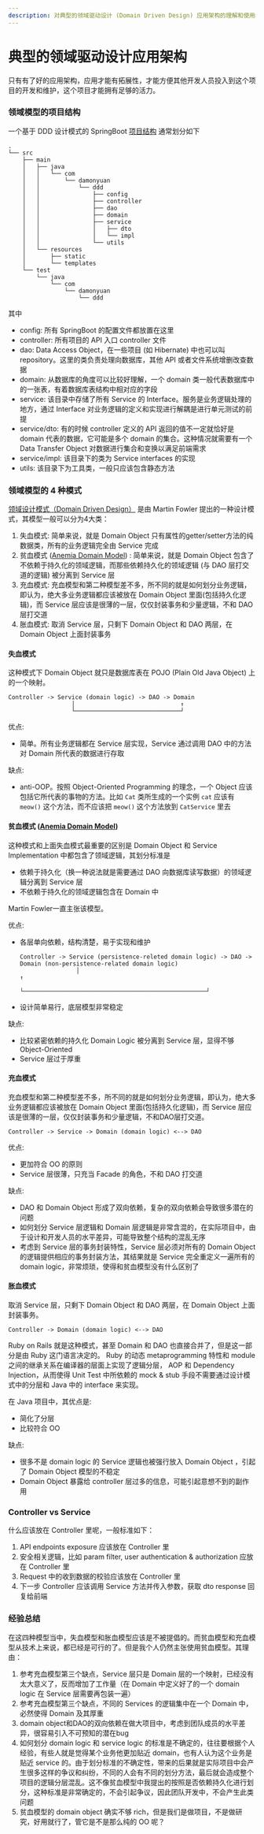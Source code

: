 ```yaml
---
description: 对典型的领域驱动设计 (Domain Driven Design) 应用架构的理解和使用经验的总结。
---
```


# 典型的领域驱动设计应用架构

只有有了好的应用架构，应用才能有拓展性，才能方便其他开发人员投入到这个项目的开发和维护，这个项目才能拥有足够的活力。

### 领域模型的项目结构

一个基于 DDD 设计模式的 SpringBoot [项目结构](https://github.com/damonYuan/ddd\_example) 通常划分如下

```
.
└── src
    ├── main
    │   ├── java
    │   │   └── com
    │   │       └── damonyuan
    │   │           └── ddd
    │   │               ├── config
    │   │               ├── controller
    │   │               ├── dao
    │   │               ├── domain
    │   │               ├── service
    │   │               │   ├── dto
    │   │               │   └── impl
    │   │               └── utils
    │   └── resources
    │       ├── static
    │       └── templates
    └── test
        └── java
            └── com
                └── damonyuan
                    └── ddd
```

其中

* config: 所有 SpringBoot 的配置文件都放置在这里
* controller: 所有项目的 API 入口 controller 文件
* dao: Data Access Object，在一些项目 (如 Hibernate) 中也可以叫 repository。这里的类负责处理向数据库，其他 API 或者文件系统增删改查数据
* domain: 从数据库的角度可以比较好理解，一个 domain 类一般代表数据库中的一张表，有着数据库表结构中相对应的字段
* service: 该目录中存储了所有 Service 的 Interface。服务是业务逻辑处理的地方，通过 Interface 对业务逻辑的定义和实现进行解耦是进行单元测试的前提
* service/dto: 有的时候 controller 定义的 API 返回的值不一定就恰好是 domain 代表的数据，它可能是多个 domain 的集合。这种情况就需要有一个 Data Transfer Object 对数据进行集合和变换以满足前端需求
* service/impl: 该目录下的类为 Service interfaces 的实现
* utils: 该目录下为工具类，一般只应该包含静态方法

### 领域模型的 4 种模式

[领域设计模式（Domain Driven Design）](https://martinfowler.com/tags/domain%20driven%20design.html) 是由 Martin Fowler 提出的一种设计模式，其模型一般可以分为4大类：

1. 失血模式: 简单来说，就是 Domain Object 只有属性的getter/setter方法的纯数据类，所有的业务逻辑完全由 Service 完成
2. 贫血模式 ([Anemia Domain Model](https://martinfowler.com/bliki/AnemicDomainModel.html)) : 简单来说，就是 Domain Object 包含了不依赖于持久化的领域逻辑，而那些依赖持久化的领域逻辑 (与 DAO 层打交道的逻辑) 被分离到 Service 层
3. 充血模式: 充血模型和第二种模型差不多，所不同的就是如何划分业务逻辑，即认为，绝大多业务逻辑都应该被放在 Domain Object 里面(包括持久化逻辑)，而 Service 层应该是很薄的一层，仅仅封装事务和少量逻辑，不和 DAO 层打交道
4. 胀血模式: 取消 Service 层，只剩下 Domain Object 和 DAO 两层，在 Domain Object 上面封装事务

#### 失血模式

这种模式下 Domain Object 就只是数据库表在 POJO (Plain Old Java Object) 上的一个映射。

```
Controller -> Service (domain logic) -> DAO -> Domain
                  │                              ↑
                  └──────────────────────────────┘
```

优点:

* 简单。所有业务逻辑都在 Service 层实现，Service 通过调用 DAO 中的方法对 Domain 所代表的数据进行存取

缺点:

* anti-OOP。按照 Object-Oriented Programming 的理念，一个 Object 应该包括它所代表的事物的方法。比如 `Cat` 类所生成的一个实例 `cat` 应该有 `meow()` 这个方法，而不应该把 `meow()` 这个方法放到 `CatService` 里去

#### 贫血模式 ([Anemia Domain Model](https://martinfowler.com/bliki/AnemicDomainModel.html))

这种模式和上面失血模式最重要的区别是 Domain Object 和 Service Implementation 中都包含了领域逻辑，其划分标准是

* 依赖于持久化（换一种说法就是需要通过 DAO 向数据库读写数据）的领域逻辑分离到 Service 层
* 不依赖于持久化的领域逻辑包含在 Domain 中

Martin Fowler一直主张该模型。

优点:

*   各层单向依赖，结构清楚，易于实现和维护

    ```
    Controller -> Service (persistence-releted domain logic) -> DAO -> Domain (non-persistence-related domain logic)
                    │                                                    ↑
                    └────────────────────────────────────────────────────┘
    ```
* 设计简单易行，底层模型非常稳定

缺点:

* 比较紧密依赖的持久化 Domain Logic 被分离到 Service 层，显得不够 Object-Oriented
* Service 层过于厚重

#### 充血模式

充血模型和第二种模型差不多，所不同的就是如何划分业务逻辑，即认为，绝大多业务逻辑都应该被放在 Domain Object 里面(包括持久化逻辑)，而 Service 层应该是很薄的一层，仅仅封装事务和少量逻辑，不和DAO层打交道。

```
Controller -> Service -> Domain (domain logic) <--> DAO
```

优点:

* 更加符合 OO 的原则
* Service 层很薄，只充当 Facade 的角色，不和 DAO 打交道

缺点:

* DAO 和 Domain Object 形成了双向依赖，复杂的双向依赖会导致很多潜在的问题
* 如何划分 Service 层逻辑和 Domain 层逻辑是非常含混的，在实际项目中，由于设计和开发人员的水平差异，可能导致整个结构的混乱无序
* 考虑到 Service 层的事务封装特性，Service 层必须对所有的 Domain Object 的逻辑提供相应的事务封装方法，其结果就是 Service 完全重定义一遍所有的 domain logic，非常烦琐，使得和贫血模型没有什么区别了

#### 胀血模式

取消 Service 层，只剩下 Domain Object 和 DAO 两层，在 Domain Object 上面封装事务。

```
Controller -> Domain (domain logic) <--> DAO
```

Ruby on Rails 就是这种模式，甚至 Domain 和 DAO 也直接合并了，但是这一部分是由 Ruby 这门语言决定的。 Ruby 的动态 metaprogramming 特性和 module 之间的继承关系在编译器的层面上实现了逻辑分层， AOP 和 Dependency Injection，从而使得 Unit Test 中所依赖的 mock & stub 手段不需要通过设计模式中的分层和 Java 中的 interface 来实现。

在 Java 项目中，其优点是:

* 简化了分层
* 比较符合 OO

缺点:

* 很多不是 domain logic 的 Service 逻辑也被强行放入 Domain Object ，引起了 Domain Object 模型的不稳定
* Domain Object 暴露给 controller 层过多的信息，可能引起意想不到的副作用

### Controller vs Service

什么应该放在 Controller 里呢，一般标准如下：

1. API endpoints exposure 应该放在 Controller 里
2. 安全相关逻辑，比如 param filter, user authentication & authorization 应放在 Controller 里
3. Request 中的收到数据的校验应该放在 Controller 里
4. 下一步 Controller 应该调用 Service 方法并传入参数，获取 dto response 回复给前端

### 经验总结

在这四种模型当中，失血模型和胀血模型应该是不被提倡的。而贫血模型和充血模型从技术上来说，都已经是可行的了。但是我个人仍然主张使用贫血模型。其理由：

1. 参考充血模型第三个缺点，Service 层只是 Domain 层的一个映射，已经没有太大意义了，反而增加了工作量（在 Domain 中定义好了的一个 domain logic 在 Service 层需要再包装一遍）
2. 参考充血模型第三个缺点，不同的 Services 的逻辑集中在一个 Domain 中，必然使得 Domain 及其厚重
3. domain object和DAO的双向依赖在做大项目中，考虑到团队成员的水平差异，很容易引入不可预知的潜在bug
4. 如何划分 domain logic 和 service logic 的标准是不确定的，往往要根据个人经验，有些人就是觉得某个业务他更加贴近 domain，也有人认为这个业务是贴近 service 的。由于划分标准的不确定性，带来的后果就是实际项目中会产生很多这样的争议和纠纷，不同的人会有不同的划分方法，最后就会造成整个项目的逻辑分层混乱。这不像贫血模型中我提出的按照是否依赖持久化进行划分，这种标准是非常确定的，不会引起争议，因此团队开发中，不会产生此类问题
5. 贫血模型的 domain object 确实不够 rich，但是我们是做项目，不是做研究，好用就行了，管它是不是那么纯的 OO 呢？
